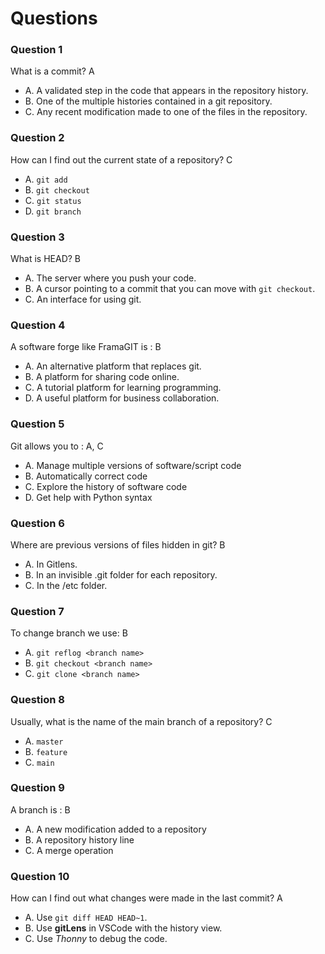 # Questions

### Question 1

What is a commit? A

- A. A validated step in the code that appears in the repository history.
- B. One of the multiple histories contained in a git repository.
- C. Any recent modification made to one of the files in the repository.

### Question 2

How can I find out the current state of a repository? C

- A. `git add`
- B. `git checkout`
- C. `git status`
- D. `git branch`

### Question 3

What is HEAD? B

- A. The server where you push your code.
- B. A cursor pointing to a commit that you can move with `git checkout`.
- C. An interface for using git.

### Question 4

A software forge like FramaGIT is : B

- A. An alternative platform that replaces git.
- B. A platform for sharing code online.
- C. A tutorial platform for learning programming.
- D. A useful platform for business collaboration.

### Question 5

Git allows you to : A, C

- A. Manage multiple versions of software/script code
- B. Automatically correct code
- C. Explore the history of software code
- D. Get help with Python syntax

### Question 6

Where are previous versions of files hidden in git? B

- A. In Gitlens.
- B. In an invisible .git folder for each repository.
- C. In the /etc folder.

### Question 7

To change branch we use: B

- A. `git reflog <branch name>`
- B. `git checkout <branch name>`
- C. `git clone <branch name>`

### Question 8

Usually, what is the name of the main branch of a repository? C

- A. `master`
- B. `feature`
- C. `main`

### Question 9

A branch is : B

- A. A new modification added to a repository
- B. A repository history line
- C. A merge operation

### Question 10

How can I find out what changes were made in the last commit? A

- A. Use `git diff HEAD HEAD~1`.
- B. Use **gitLens** in VSCode with the history view.
- C. Use _Thonny_ to debug the code.
